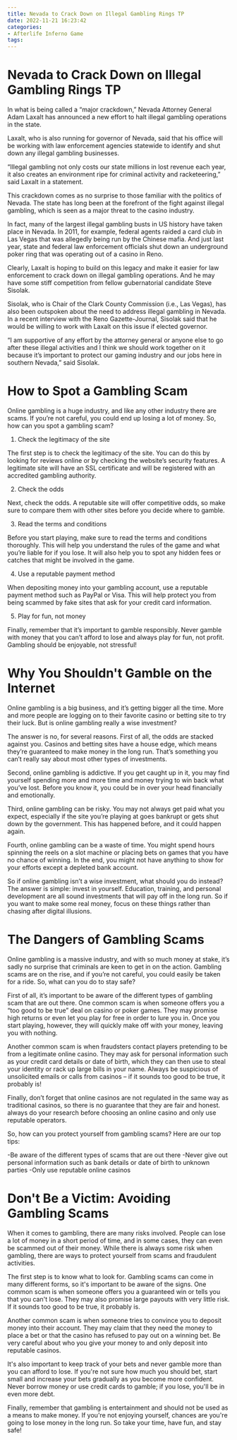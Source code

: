 ```yaml
---
title: Nevada to Crack Down on Illegal Gambling Rings TP
date: 2022-11-21 16:23:42
categories:
- Afterlife Inferno Game
tags:
---
```



#  Nevada to Crack Down on Illegal Gambling Rings TP

In what is being called a “major crackdown,” Nevada Attorney General Adam Laxalt has announced a new effort to halt illegal gambling operations in the state.

Laxalt, who is also running for governor of Nevada, said that his office will be working with law enforcement agencies statewide to identify and shut down any illegal gambling businesses.

“Illegal gambling not only costs our state millions in lost revenue each year, it also creates an environment ripe for criminal activity and racketeering,” said Laxalt in a statement.

This crackdown comes as no surprise to those familiar with the politics of Nevada. The state has long been at the forefront of the fight against illegal gambling, which is seen as a major threat to the casino industry.

In fact, many of the largest illegal gambling busts in US history have taken place in Nevada. In 2011, for example, federal agents raided a card club in Las Vegas that was allegedly being run by the Chinese mafia. And just last year, state and federal law enforcement officials shut down an underground poker ring that was operating out of a casino in Reno.

Clearly, Laxalt is hoping to build on this legacy and make it easier for law enforcement to crack down on illegal gambling operations. And he may have some stiff competition from fellow gubernatorial candidate Steve Sisolak.

Sisolak, who is Chair of the Clark County Commission (i.e., Las Vegas), has also been outspoken about the need to address illegal gambling in Nevada. In a recent interview with the Reno Gazette-Journal, Sisolak said that he would be willing to work with Laxalt on this issue if elected governor.

“I am supportive of any effort by the attorney general or anyone else to go after these illegal activities and I think we should work together on it because it’s important to protect our gaming industry and our jobs here in southern Nevada,” said Sisolak.

#  How to Spot a Gambling Scam 

Online gambling is a huge industry, and like any other industry there are scams. If you’re not careful, you could end up losing a lot of money. So, how can you spot a gambling scam?

1. Check the legitimacy of the site

The first step is to check the legitimacy of the site. You can do this by looking for reviews online or by checking the website’s security features. A legitimate site will have an SSL certificate and will be registered with an accredited gambling authority.

2. Check the odds

Next, check the odds. A reputable site will offer competitive odds, so make sure to compare them with other sites before you decide where to gamble.

3. Read the terms and conditions

Before you start playing, make sure to read the terms and conditions thoroughly. This will help you understand the rules of the game and what you’re liable for if you lose. It will also help you to spot any hidden fees or catches that might be involved in the game.

4. Use a reputable payment method

When depositing money into your gambling account, use a reputable payment method such as PayPal or Visa. This will help protect you from being scammed by fake sites that ask for your credit card information.

5. Play for fun, not money

Finally, remember that it’s important to gamble responsibly. Never gamble with money that you can’t afford to lose and always play for fun, not profit. Gambling should be enjoyable, not stressful!

#  Why You Shouldn't Gamble on the Internet 

Online gambling is a big business, and it’s getting bigger all the time. More and more people are logging on to their favorite casino or betting site to try their luck. But is online gambling really a wise investment?

The answer is no, for several reasons. First of all, the odds are stacked against you. Casinos and betting sites have a house edge, which means they’re guaranteed to make money in the long run. That’s something you can’t really say about most other types of investments.

Second, online gambling is addictive. If you get caught up in it, you may find yourself spending more and more time and money trying to win back what you’ve lost. Before you know it, you could be in over your head financially and emotionally.

Third, online gambling can be risky. You may not always get paid what you expect, especially if the site you’re playing at goes bankrupt or gets shut down by the government. This has happened before, and it could happen again.

Fourth, online gambling can be a waste of time. You might spend hours spinning the reels on a slot machine or placing bets on games that you have no chance of winning. In the end, you might not have anything to show for your efforts except a depleted bank account.

So if online gambling isn’t a wise investment, what should you do instead? The answer is simple: invest in yourself. Education, training, and personal development are all sound investments that will pay off in the long run. So if you want to make some real money, focus on these things rather than chasing after digital illusions.

#  The Dangers of Gambling Scams 

Online gambling is a massive industry, and with so much money at stake, it’s sadly no surprise that criminals are keen to get in on the action. Gambling scams are on the rise, and if you’re not careful, you could easily be taken for a ride. So, what can you do to stay safe?

First of all, it’s important to be aware of the different types of gambling scam that are out there. One common scam is when someone offers you a “too good to be true” deal on casino or poker games. They may promise high returns or even let you play for free in order to lure you in. Once you start playing, however, they will quickly make off with your money, leaving you with nothing.

Another common scam is when fraudsters contact players pretending to be from a legitimate online casino. They may ask for personal information such as your credit card details or date of birth, which they can then use to steal your identity or rack up large bills in your name. Always be suspicious of unsolicited emails or calls from casinos – if it sounds too good to be true, it probably is!

Finally, don’t forget that online casinos are not regulated in the same way as traditional casinos, so there is no guarantee that they are fair and honest. always do your research before choosing an online casino and only use reputable operators.

So, how can you protect yourself from gambling scams? Here are our top tips:

-Be aware of the different types of scams that are out there
-Never give out personal information such as bank details or date of birth to unknown parties
-Only use reputable online casinos

#  Don't Be a Victim: Avoiding Gambling Scams

When it comes to gambling, there are many risks involved. People can lose a lot of money in a short period of time, and in some cases, they can even be scammed out of their money. While there is always some risk when gambling, there are ways to protect yourself from scams and fraudulent activities.

The first step is to know what to look for. Gambling scams can come in many different forms, so it's important to be aware of the signs. One common scam is when someone offers you a guaranteed win or tells you that you can't lose. They may also promise large payouts with very little risk. If it sounds too good to be true, it probably is.

Another common scam is when someone tries to convince you to deposit money into their account. They may claim that they need the money to place a bet or that the casino has refused to pay out on a winning bet. Be very careful about who you give your money to and only deposit into reputable casinos.

It's also important to keep track of your bets and never gamble more than you can afford to lose. If you're not sure how much you should bet, start small and increase your bets gradually as you become more confident. Never borrow money or use credit cards to gamble; if you lose, you'll be in even more debt.

Finally, remember that gambling is entertainment and should not be used as a means to make money. If you're not enjoying yourself, chances are you're going to lose money in the long run. So take your time, have fun, and stay safe!